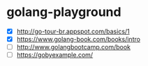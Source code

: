 # golang-playground

- [x] http://go-tour-br.appspot.com/basics/1
- [x] https://www.golang-book.com/books/intro
- [ ] http://www.golangbootcamp.com/book
- [ ] https://gobyexample.com/
